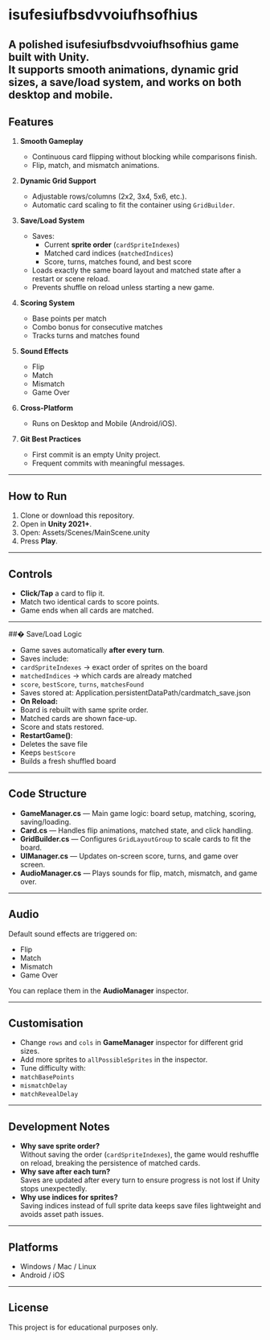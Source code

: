 # isufesiufbsdvvoiufhsofhius
A polished isufesiufbsdvvoiufhsofhius game built with Unity.  
It supports smooth animations, dynamic grid sizes, a save/load system, and works on both desktop and mobile.
---

## Features

1. **Smooth Gameplay**
   - Continuous card flipping without blocking while comparisons finish.
   - Flip, match, and mismatch animations.

2. **Dynamic Grid Support**
   - Adjustable rows/columns (2x2, 3x4, 5x6, etc.).
   - Automatic card scaling to fit the container using `GridBuilder`.

3. **Save/Load System**
   - Saves:
     - Current **sprite order** (`cardSpriteIndexes`)
     - Matched card indices (`matchedIndices`)
     - Score, turns, matches found, and best score
   - Loads exactly the same board layout and matched state after a restart or scene reload.
   - Prevents shuffle on reload unless starting a new game.

4. **Scoring System**
   - Base points per match
   - Combo bonus for consecutive matches
   - Tracks turns and matches found

5. **Sound Effects**
   - Flip
   - Match
   - Mismatch
   - Game Over

6. **Cross-Platform**
   - Runs on Desktop and Mobile (Android/iOS).

7. **Git Best Practices**
   - First commit is an empty Unity project.
   - Frequent commits with meaningful messages.

---

##  How to Run

1. Clone or download this repository.
2. Open in **Unity 2021+**.
3. Open:
Assets/Scenes/MainScene.unity
4. Press **Play**.

---

## Controls

- **Click/Tap** a card to flip it.
- Match two identical cards to score points.
- Game ends when all cards are matched.

---

##� Save/Load Logic

- Game saves automatically **after every turn**.
- Saves include:
- `cardSpriteIndexes` → exact order of sprites on the board
- `matchedIndices` → which cards are already matched
- `score`, `bestScore`, `turns`, `matchesFound`
- Saves stored at:
Application.persistentDataPath/cardmatch_save.json
- **On Reload:**  
- Board is rebuilt with same sprite order.  
- Matched cards are shown face-up.  
- Score and stats restored.
- **RestartGame()**:
- Deletes the save file
- Keeps `bestScore`
- Builds a fresh shuffled board

---

## Code Structure

- **GameManager.cs** — Main game logic: board setup, matching, scoring, saving/loading.
- **Card.cs** — Handles flip animations, matched state, and click handling.
- **GridBuilder.cs** — Configures `GridLayoutGroup` to scale cards to fit the board.
- **UIManager.cs** — Updates on-screen score, turns, and game over screen.
- **AudioManager.cs** — Plays sounds for flip, match, mismatch, and game over.

---

## Audio

Default sound effects are triggered on:
- Flip
- Match
- Mismatch
- Game Over

You can replace them in the **AudioManager** inspector.

---

## Customisation

- Change `rows` and `cols` in **GameManager** inspector for different grid sizes.
- Add more sprites to `allPossibleSprites` in the inspector.
- Tune difficulty with:
- `matchBasePoints`
- `mismatchDelay`
- `matchRevealDelay`

---

## Development Notes

- **Why save sprite order?**  
Without saving the order (`cardSpriteIndexes`), the game would reshuffle on reload, breaking the persistence of matched cards.
- **Why save after each turn?**  
Saves are updated after every turn to ensure progress is not lost if Unity stops unexpectedly.
- **Why use indices for sprites?**  
Saving indices instead of full sprite data keeps save files lightweight and avoids asset path issues.

---

## Platforms

- Windows / Mac / Linux
- Android / iOS

---

## License

This project is for educational purposes only.

